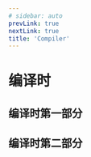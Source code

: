 ```yaml
---
# sidebar: auto
prevLink: true
nextLink: true
title: 'Compiler'
---
```


# 编译时

## 编译时第一部分

## 编译时第二部分